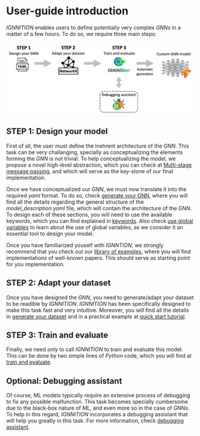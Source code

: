 # User-guide introduction
*IGNNITION* enables users to define potentially very complex *GNNs* in a matter of a few hours. To do so, we require three main steps:

![MSMP definition](Images/user_workflow.png)

## STEP 1: Design your model
First of all, the user must define the inehrent architecture of the *GNN*. This task can be very challanging, specially as conceptualizing the elements forming the *GNN* is not trivial. To help conceptualizing the model, we propose a novel high-level abstraction, which you can check at [Multi-stage message passing](model_description.md#multi-stage-message-passing), and which will serve as the key-stone of our final implementation.

Once we have conceptualized our *GNN*, we must now translate it into the required *yaml* format. To do so, check [generate your GNN](model_description.md#generate-your-gnn), where you will find all the details regarding the general structure of the *model_description.yaml* file, which will contain the architecture of the *GNN*. To design each of these sections, you will need to use the available keywords, which you can find explained in [keywords](model_description.md#keyword-definition). Also check [use global variables](global_variables.md) to learn about the use of global variables, as we consider it an essential tool to design your model.

Once you have familiarized youself with *IGNNTION*, we strongly recommend that you check out our [library of examples](examples.md), where you will find implementations of well-known papers. This should serve as starting point for you implementation.

## STEP 2: Adapt your dataset
Once you have designed the *GNN*, you need to generate/adapt your dataset to be readible by *IGNNITION*. *IGNNITION* has been specifically designed to make this task fast and very intuitive. Moreover, you will find all the details in [generate your dataset](generate_your_dataset.md) and in a practical example at [quick start tutorial](quick_tutorial.md).

## STEP 3: Train and evaluate
Finally, we need only to call *IGNNITION* to train and evaluate this model. This can be done by two simple lines of *Python* code, which you will find at [train and evaluate](train_and_evaluate.md).

## Optional: Debugging assistant
Of course, ML models typically require an extensive process of debugging to fix any possible malfunction. This task becomes specially cumbersome due to the black-box nature of *ML*, and even more so in the case of *GNNs*. To help in this regard, *IGNNITION* incorporates a debugging assistant that will help you greatly in this task. For more information, check [debugging assistant](debugging_assistant.md).
